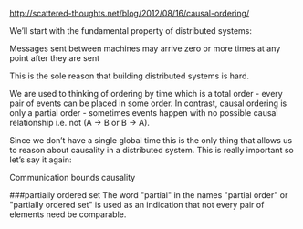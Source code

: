 http://scattered-thoughts.net/blog/2012/08/16/causal-ordering/

We’ll start with the fundamental property of distributed systems:

Messages sent between machines may arrive zero or more times at any point after they are sent

This is the sole reason that building distributed systems is hard.

We are used to thinking of ordering by time which is a total order - every pair of events can be placed in some order. In contrast, causal ordering is only a partial order - sometimes events happen with no possible causal relationship i.e. not (A -> B or B -> A).

Since we don’t have a single global time this is the only thing that allows us to reason about causality in a distributed system. This is really important so let’s say it again:

Communication bounds causality

###partially ordered set
The word "partial" in the names "partial order" or "partially ordered set" is used as an indication that not every pair of elements need be comparable. 
